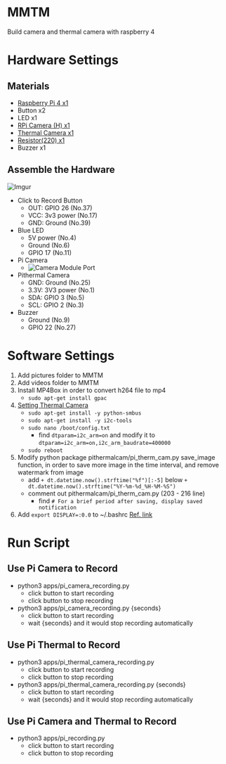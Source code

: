 # MMTM
Build camera and thermal camera with raspberry 4

# Hardware Settings
## Materials
- [Raspberry Pi 4 x1](https://www.raspberrypi.org/products/raspberry-pi-4-model-b/) 
- Button x2
- LED x1
- [RPi Camera (H) x1](https://www.waveshare.net/wiki/RPi_Camera_(H))
- [Thermal Camera x1](https://www.sparkfun.com/products/14843?_ga=2.80042583.1170791723.1624455150-1123456816.1624455150)
- [Resistor(220) x1](https://blog.jmaker.com.tw/arduino-tutorials-3/)
- Buzzer x1
## Assemble the Hardware
![Imgur](https://i.imgur.com/yoG1ex6.png)
- Click to Record Button
    - OUT: GPIO 26 (No.37)
    - VCC: 3v3 power (No.17)
    - GND: Ground (No.39)
- Blue LED
    - 5V power (No.4)
    - Ground (No.6)
    - GPIO 17 (No.11)
- Pi Camera
    - ![Camera Module Port](https://i.imgur.com/Ey6cOm5.png)
- Pithermal Camera
    - GND: Ground (No.25)
    - 3.3V: 3V3 power (No.1)
    - SDA: GPIO 3 (No.5)
    - SCL: GPIO 2 (No.3)
- Buzzer
    - Ground (No.9)
    - GPIO 22 (No.27)


# Software Settings
1. Add pictures folder to MMTM
2. Add videos folder to MMTM
3. Install MP4Box in order to convert h264 file to mp4
    - ```sudo apt-get install gpac```
4. [Setting Thermal Camera](https://makersportal.com/blog/2020/6/8/high-resolution-thermal-camera-with-raspberry-pi-and-mlx90640)
    - ```sudo apt-get install -y python-smbus```
    - ```sudo apt-get install -y i2c-tools```
    - ```sudo nano /boot/config.txt```
        - find ```dtparam=i2c_arm=on``` and modify it to ```dtparam=i2c_arm=on,i2c_arm_baudrate=400000```
    - ```sudo reboot```
5. Modify python package pithermalcam/pi_therm_cam.py save_image function, in order to save more image in the time interval, and remove watermark from image
    - add ```+ dt.datetime.now().strftime("%f")[:-5]``` below ```+ dt.datetime.now().strftime("%Y-%m-%d_%H-%M-%S")```
    - comment out pithermalcam/pi_therm_cam.py (203 - 216 line)
        - find ```# For a brief period after saving, display saved notification```
6. Add ```export DISPLAY=:0.0``` to ~/.bashrc [Ref. link](https://github.com/opencv/opencv/issues/18461)


# Run Script
## Use Pi Camera to Record
- python3 apps/pi_camera_recording.py
    - click button to start recording
    - click button to stop recording
- python3 apps/pi_camera_recording.py {seconds}
    - click button to start recording
    - wait {seconds} and it would stop recording automatically

## Use Pi Thermal to Record
- python3 apps/pi_thermal_camera_recording.py
    - click button to start recording
    - click button to stop recording
- python3 apps/pi_thermal_camera_recording.py {seconds}
    - click button to start recording
    - wait {seconds} and it would stop recording automatically

## Use Pi Camera and Thermal to Record
- python3 apps/pi_recording.py
    - click button to start recording
    - click button to stop recording


